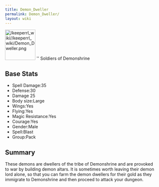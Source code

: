 ```yaml
---
title: Demon_Dweller
permalink: Demon_Dweller/
layout: wiki
---
```


<img src="/keeperrl_wiki//keeperrl_wiki/Demon_Dweller.png" title="fig:/keeperrl_wiki//keeperrl_wiki/Demon_Dweller.png" alt="/keeperrl_wiki//keeperrl_wiki/Demon_Dweller.png" width="100" />
'' Soldiers of Demonshrine

Base Stats
----------

-   Spell Damage:35
-   Defense:30
-   Damage 25
-   Body size:Large
-   Wings:Yes
-   Flying:Yes
-   Magic Resistance:Yes
-   Courage:Yes
-   Gender:Male
-   Spell:Blast
-   Group:Pack

Summary
-------

These demons are dwellers of the tribe of Demonshrine and are provoked
to war by building demon altars. It is sometimes worth leaving their
demon lord alone, so that you can farm the demon dwellers for their gold
as they immigrate to Demonshrine and then proceed to attack your
dungeon.
